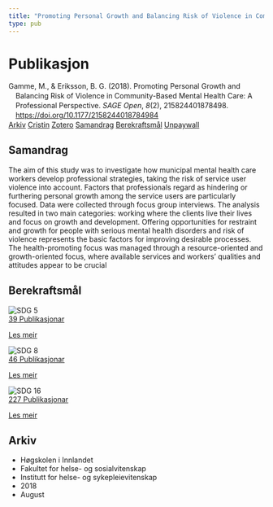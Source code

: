 ```yaml
---
title: "Promoting Personal Growth and Balancing Risk of Violence in Community-Based Mental Health Care: A Professional Perspective"
type: pub
---
```

<h1>Publikasjon</h1>
<article id="csl-bib-container-VPKEXQV8" class="csl-bib-container">
  <div class="csl-bib-body" style="line-height: 1.35; padding-left: 1em; text-indent:-1em;">
  <div class="csl-entry">Gamme, M., &amp; Eriksson, B. G. (2018). Promoting Personal Growth and Balancing Risk of Violence in Community-Based Mental Health Care: A Professional Perspective. <i>SAGE Open</i>, <i>8</i>(2), 215824401878498. <a href="https://doi.org/10.1177/2158244018784984">https://doi.org/10.1177/2158244018784984</a></div>
</div>
  <div class="csl-bib-buttons">
    <a href="#taxonomy-article-VPKEXQV8" class="csl-bib-button">Arkiv</a>
    <a href="https://app.cristin.no/results/show.jsf?id=1605256" alt="Cristin URL" class="csl-bib-button">Cristin</a>
    <a href="http://zotero.org/groups/5022929/items/VPKEXQV8" alt="Zotero URL" class="csl-bib-button">Zotero</a>
    <a href="#abstract-article-VPKEXQV8" class="csl-bib-button">Samandrag</a>
    <a href="#sdg-article-VPKEXQV8" class="csl-bib-button">Berekraftsmål</a>
    <a href="https://journals.sagepub.com/doi/pdf/10.1177/2158244018784984" class="csl-bib-button">Unpaywall</a>
  </div>
  <div id="csl-bib-meta-container-VPKEXQV8"></div>
</article>
<div id="csl-bib-meta-VPKEXQV8" class="csl-bib-meta">
  <article id="abstract-article-VPKEXQV8" class="abstract-article">
    <h1>Samandrag</h1>
    The aim of this study was to investigate how municipal mental health care workers develop professional strategies, taking the risk of service user violence into account. Factors that professionals regard as hindering or furthering personal growth among the service users are particularly focused. Data were collected through focus group interviews. The analysis resulted in two main categories: working where the clients live their lives and focus on growth and development. Offering opportunities for restraint and growth for people with serious mental health disorders and risk of violence represents the basic factors for improving desirable processes. The health-promoting focus was managed through a resource-oriented and growth-oriented focus, where available services and workers’ qualities and attitudes appear to be crucial
  </article>
  <article id="sdg-article-VPKEXQV8" class="sdg-article">
    <h1>Berekraftsmål</h1>
    <div class="sdg-container"><div id="sdg5" class="sdg">
<img src="{{< params subfolder >}}images/sdg/sdg05_no.png" class="image" alt="SDG 5">
<div class="sdg-overlay">
<a href="{{< params subfolder >}}no/archive/?sdg=5#archive" class="sdg-publication-count"><span>39</span> Publikasjonar</a>
<p><a href="https://www.fn.no/om-fn/fns-baerekraftsmaal/likestilling-mellom-kjoennene?lang=nno-NO" class="sdg-read-more">Les meir</a></p>
</div>
</div> <div id="sdg8" class="sdg">
<img src="{{< params subfolder >}}images/sdg/sdg08_no.png" class="image" alt="SDG 8">
<div class="sdg-overlay">
<a href="{{< params subfolder >}}no/archive/?sdg=8#archive" class="sdg-publication-count"><span>46</span> Publikasjonar</a>
<p><a href="https://www.fn.no/om-fn/fns-baerekraftsmaal/anstendig-arbeid-og-oekonomisk-vekst?lang=nno-NO" class="sdg-read-more">Les meir</a></p>
</div>
</div> <div id="sdg16" class="sdg">
<img src="{{< params subfolder >}}images/sdg/sdg16_no.png" class="image" alt="SDG 16">
<div class="sdg-overlay">
<a href="{{< params subfolder >}}no/archive/?sdg=16#archive" class="sdg-publication-count"><span>227</span> Publikasjonar</a>
<p><a href="https://www.fn.no/om-fn/fns-baerekraftsmaal/fred-rettferdighet-og-velfungerende-institusjoner?lang=nno-NO" class="sdg-read-more">Les meir</a></p>
</div>
</div></div>
  </article>
  <article id="taxonomy-article-VPKEXQV8" class="taxonomy-article">
    <h1>Arkiv</h1>
    <ul>
      <li>Høgskolen i Innlandet</li>
      <li>Fakultet for helse- og sosialvitenskap</li>
      <li>Institutt for helse- og sykepleievitenskap</li>
      <li>2018</li>
      <li>August</li>
    </ul>
  </article>
</div>

